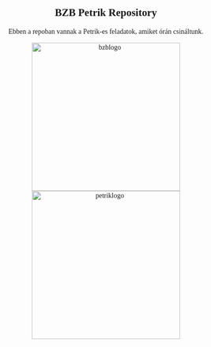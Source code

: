 <font face = "Trebuchet MS">
<div align="center">
    <h2 align="center">BZB Petrik Repository
</h2>
    <p align="center">Ebben a repoban vannak a Petrik-es feladatok, amiket órán csináltunk.</p>
</div>

<p align="center">
    <img width="300px" href="https://github.com/brzltnblzs/PETRIK" src="https://i.imgur.com/pZQAwG9.png"
    align="center" alt="bzblogo"/>
    <img width="300px" href="https://github.com/brzltnblzs/PETRIK" src="https://petrik.hu/wp-content/uploads/2020/08/logo-nagy.png"
    align="center" alt="petriklogo"/>
</p>
</font>